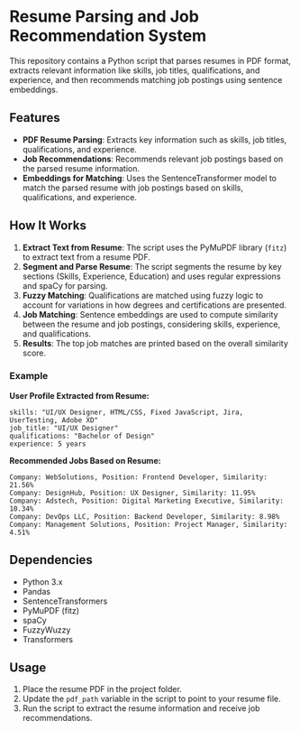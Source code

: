 
# Resume Parsing and Job Recommendation System

This repository contains a Python script that parses resumes in PDF format, extracts relevant information like skills, job titles, qualifications, and experience, and then recommends matching job postings using sentence embeddings.

## Features

- **PDF Resume Parsing**: Extracts key information such as skills, job titles, qualifications, and experience.
- **Job Recommendations**: Recommends relevant job postings based on the parsed resume information.
- **Embeddings for Matching**: Uses the SentenceTransformer model to match the parsed resume with job postings based on skills, qualifications, and experience.

## How It Works

1. **Extract Text from Resume**: The script uses the PyMuPDF library (`fitz`) to extract text from a resume PDF.
2. **Segment and Parse Resume**: The script segments the resume by key sections (Skills, Experience, Education) and uses regular expressions and spaCy for parsing.
3. **Fuzzy Matching**: Qualifications are matched using fuzzy logic to account for variations in how degrees and certifications are presented.
4. **Job Matching**: Sentence embeddings are used to compute similarity between the resume and job postings, considering skills, experience, and qualifications.
5. **Results**: The top job matches are printed based on the overall similarity score.

### Example

**User Profile Extracted from Resume:**
```text
skills: "UI/UX Designer, HTML/CSS, Fixed JavaScript, Jira, UserTesting, Adobe XD"
job_title: "UI/UX Designer"
qualifications: "Bachelor of Design"
experience: 5 years
```

**Recommended Jobs Based on Resume:**
```text
Company: WebSolutions, Position: Frontend Developer, Similarity: 21.56%
Company: DesignHub, Position: UX Designer, Similarity: 11.95%
Company: Adstech, Position: Digital Marketing Executive, Similarity: 10.34%
Company: DevOps LLC, Position: Backend Developer, Similarity: 8.98%
Company: Management Solutions, Position: Project Manager, Similarity: 4.51%
```
## Dependencies

- Python 3.x
- Pandas
- SentenceTransformers
- PyMuPDF (fitz)
- spaCy
- FuzzyWuzzy
- Transformers

## Usage

1. Place the resume PDF in the project folder.
2. Update the `pdf_path` variable in the script to point to your resume file.
3. Run the script to extract the resume information and receive job recommendations.
